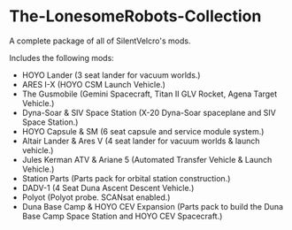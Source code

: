 # The-LonesomeRobots-Collection
A complete package of all of SilentVelcro's mods.

Includes the following mods:

- HOYO Lander (3 seat lander for vacuum worlds.)
- ARES I-X (HOYO CSM Launch Vehicle.)
- The Gusmobile (Gemini Spacecraft, Titan II GLV Rocket, Agena Target Vehicle.)
- Dyna-Soar & SIV Space Station (X-20 Dyna-Soar spaceplane and SIV Space Station.)
- HOYO Capsule & SM (6 seat capsule and service module system.)
- Altair Lander & Ares V (4 seat lander for vacuum worlds & launch vehicle.)
- Jules Kerman ATV & Ariane 5 (Automated Transfer Vehicle & Launch Vehicle.)
- Station Parts (Parts pack for orbital station construction.)
- DADV-1 (4 Seat Duna Ascent Descent Vehicle.)
- Polyot (Polyot probe. SCANsat enabled.)
- Duna Base Camp & HOYO CEV Expansion (Parts pack to build the Duna Base Camp Space Station and HOYO CEV Spacecraft.)
